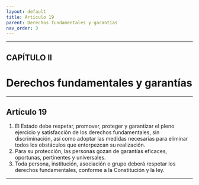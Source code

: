 ```yaml
---
layout: default
title: Artículo 19
parent: Derechos fundamentales y garantías
nav_order: 3
---
```


---

## CAPÍTULO II
# Derechos fundamentales y garantías

---

## Artículo 19

1. El Estado debe respetar, promover, proteger y garantizar el pleno ejercicio y satisfacción de los derechos fundamentales, sin discriminación, así como adoptar las medidas necesarias para eliminar todos los obstáculos que entorpezcan su realización.
2. Para su protección, las personas gozan de garantías eficaces, oportunas, pertinentes y universales.
3. Toda persona, institución, asociación o grupo deberá respetar los derechos fundamentales, conforme a la Constitución y la ley.

---
